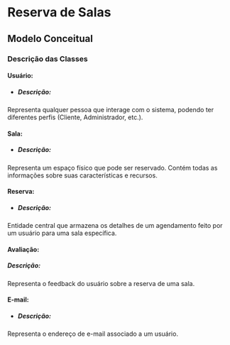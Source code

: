 # Reserva de Salas
## Modelo Conceitual
### Descrição das Classes
#### Usuário:
- ##### Descrição: 
Representa qualquer pessoa que interage com o sistema, podendo ter diferentes perfis (Cliente, Administrador, etc.).

#### Sala:
- ##### Descrição: 
Representa um espaço físico que pode ser reservado. Contém todas as informações sobre suas características e recursos.

#### Reserva:
- ##### Descrição:
Entidade central que armazena os detalhes de um agendamento feito por um usuário para uma sala específica.

#### Avaliação:
##### Descrição: 
 Representa o feedback do usuário sobre a reserva de uma sala.

#### E-mail:
- ##### Descrição: 
Representa o endereço de e-mail associado a um usuário.
